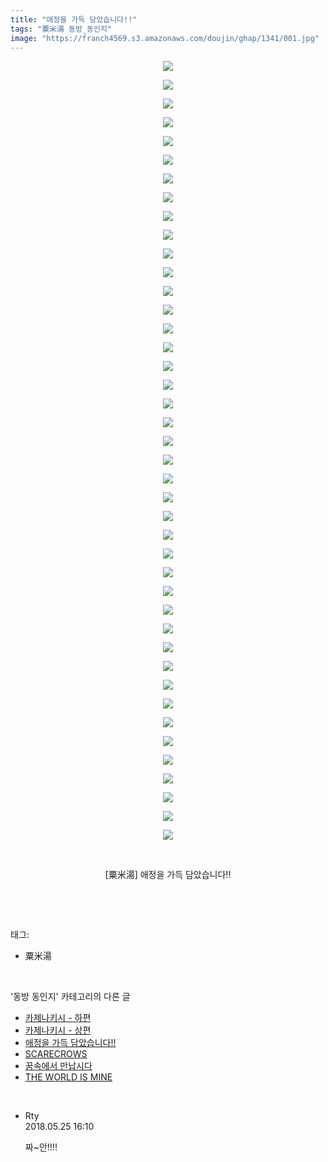 ```yaml
---
title: "애정을 가득 담았습니다!!"
tags: "粟米湯 동방_동인지"
image: "https://franch4569.s3.amazonaws.com/doujin/ghap/1341/001.jpg"
---
```

<div class="article">
<p style="text-align: center; clear: none; float: none;"><img src="{{ site.imgserver2 }}/ghap/1341/001.jpg"/></p>
<p style="text-align: center; clear: none; float: none;"><img src="{{ site.imgserver2 }}/ghap/1341/002.jpg"/></p>
<p style="text-align: center; clear: none; float: none;"><img src="{{ site.imgserver2 }}/ghap/1341/003.jpg"/></p>
<p style="text-align: center; clear: none; float: none;"><img src="{{ site.imgserver2 }}/ghap/1341/004.jpg"/></p>
<p style="text-align: center; clear: none; float: none;"><img src="{{ site.imgserver2 }}/ghap/1341/005.jpg"/></p>
<p style="text-align: center; clear: none; float: none;"><img src="{{ site.imgserver2 }}/ghap/1341/006.jpg"/></p>
<p style="text-align: center; clear: none; float: none;"><img src="{{ site.imgserver2 }}/ghap/1341/007.jpg"/></p>
<p style="text-align: center; clear: none; float: none;"><img src="{{ site.imgserver2 }}/ghap/1341/008.jpg"/></p>
<p style="text-align: center; clear: none; float: none;"><img src="{{ site.imgserver2 }}/ghap/1341/009.jpg"/></p>
<p style="text-align: center; clear: none; float: none;"><img src="{{ site.imgserver2 }}/ghap/1341/010.jpg"/></p>
<p style="text-align: center; clear: none; float: none;"><img src="{{ site.imgserver2 }}/ghap/1341/011.jpg"/></p>
<p style="text-align: center; clear: none; float: none;"><img src="{{ site.imgserver2 }}/ghap/1341/012.jpg"/></p>
<p style="text-align: center; clear: none; float: none;"><img src="{{ site.imgserver2 }}/ghap/1341/013.jpg"/></p>
<p style="text-align: center; clear: none; float: none;"><img src="{{ site.imgserver2 }}/ghap/1341/014.jpg"/></p>
<p style="text-align: center; clear: none; float: none;"><img src="{{ site.imgserver2 }}/ghap/1341/015.jpg"/></p>
<p style="text-align: center; clear: none; float: none;"><img src="{{ site.imgserver2 }}/ghap/1341/016.jpg"/></p>
<p style="text-align: center; clear: none; float: none;"><img src="{{ site.imgserver2 }}/ghap/1341/017.jpg"/></p>
<p style="text-align: center; clear: none; float: none;"><img src="{{ site.imgserver2 }}/ghap/1341/018.jpg"/></p>
<p style="text-align: center; clear: none; float: none;"><img src="{{ site.imgserver2 }}/ghap/1341/019.jpg"/></p>
<p style="text-align: center; clear: none; float: none;"><img src="{{ site.imgserver2 }}/ghap/1341/020.jpg"/></p>
<p style="text-align: center; clear: none; float: none;"><img src="{{ site.imgserver2 }}/ghap/1341/021.jpg"/></p>
<p style="text-align: center; clear: none; float: none;"><img src="{{ site.imgserver2 }}/ghap/1341/022.jpg"/></p>
<p style="text-align: center; clear: none; float: none;"><img src="{{ site.imgserver2 }}/ghap/1341/023.jpg"/></p>
<p style="text-align: center; clear: none; float: none;"><img src="{{ site.imgserver2 }}/ghap/1341/024.jpg"/></p>
<p style="text-align: center; clear: none; float: none;"><img src="{{ site.imgserver2 }}/ghap/1341/025.jpg"/></p>
<p style="text-align: center; clear: none; float: none;"><img src="{{ site.imgserver2 }}/ghap/1341/026.jpg"/></p>
<p style="text-align: center; clear: none; float: none;"><img src="{{ site.imgserver2 }}/ghap/1341/027.jpg"/></p>
<p style="text-align: center; clear: none; float: none;"><img src="{{ site.imgserver2 }}/ghap/1341/028.jpg"/></p>
<p style="text-align: center; clear: none; float: none;"><img src="{{ site.imgserver2 }}/ghap/1341/029.jpg"/></p>
<p style="text-align: center; clear: none; float: none;"><img src="{{ site.imgserver2 }}/ghap/1341/030.jpg"/></p>
<p style="text-align: center; clear: none; float: none;"><img src="{{ site.imgserver2 }}/ghap/1341/031.jpg"/></p>
<p style="text-align: center; clear: none; float: none;"><img src="{{ site.imgserver2 }}/ghap/1341/032.jpg"/></p>
<p style="text-align: center; clear: none; float: none;"><img src="{{ site.imgserver2 }}/ghap/1341/033.jpg"/></p>
<p style="text-align: center; clear: none; float: none;"><img src="{{ site.imgserver2 }}/ghap/1341/034.jpg"/></p>
<p style="text-align: center; clear: none; float: none;"><img src="{{ site.imgserver2 }}/ghap/1341/035.jpg"/></p>
<p style="text-align: center; clear: none; float: none;"><img src="{{ site.imgserver2 }}/ghap/1341/036.jpg"/></p>
<p style="text-align: center; clear: none; float: none;"><img src="{{ site.imgserver2 }}/ghap/1341/037.jpg"/></p>
<p style="text-align: center; clear: none; float: none;"><img src="{{ site.imgserver2 }}/ghap/1341/038.jpg"/></p>
<p style="text-align: center; clear: none; float: none;"><img src="{{ site.imgserver2 }}/ghap/1341/039.jpg"/></p>
<p style="text-align: center; clear: none; float: none;"><img src="{{ site.imgserver2 }}/ghap/1341/040.jpg"/></p>
<p style="text-align: center; clear: none; float: none;"><img src="{{ site.imgserver2 }}/ghap/1341/041.jpg"/></p>
<p style="text-align: center; clear: none; float: none;"><img src="{{ site.imgserver2 }}/ghap/1341/042.jpg"/></p>
<p style="text-align: center; clear: none; float: none;"><br/></p>
<p style="text-align: center; clear: none; float: none;">[粟米湯] 애정을 가득 담았습니다!!</p>
<p><br/></p>
</div><br/>
<div class="tagTrail">
<p>태그: </p>
<ul>
<li>粟米湯</li>
</ul>
</div><br/>
<div class="another">
<p>'동방 동인지' 카테고리의 다른 글</p>
<ul>
<li><a href="/ghap_1343">카제나키시 - 하편</a></li>
<li><a href="/ghap_1342">카제나키시 - 상편</a></li>
<li><a href="/ghap_1341">애정을 가득 담았습니다!!</a></li>
<li><a href="/ghap_1339">SCARECROWS</a></li>
<li><a href="/ghap_1338">꿈속에서 만납시다</a></li>
<li><a href="/ghap_1337">THE WORLD IS MINE</a></li>
</ul>
</div><br/>
<div class="cb_module cb_fluid">
<div class="cb_wrt cb_profile">
<div class="comment">
<ul>
<li class="cb_thumb_off" id="comment15261624">
<div class="cb_comment_area">
<div class="cb_info_area">
<div class="cb_section">
<span class="cb_nick_name">Rty</span>
</div>
<div class="cb_section">
<span class="cb_date">2018.05.25 16:10 </span>
</div>
</div>
<div class="cb_dsc_comment">
<p class="cb_dsc">
											짜~안!!!!
										</p>
</div>
</div></li>
</ul>
</div>
</div><!-- commentList close -->
</div><br/>
